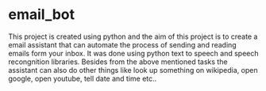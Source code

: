 # email_bot

This project is created using python and the aim of this project is to create a email assistant that can automate the process of sending and reading emails form your inbox.
It was done using python text to speech and speech recongnition libraries.
Besides from the above mentioned tasks the assistant can also do other things like look up something on wikipedia, open google, open youtube, tell date and time etc..
